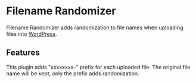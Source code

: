 Filename Randomizer
========
Filename Randomizer adds randomization to file names when uploading files into [WordPress](https://www.wordpress.org/).

Features
---------------------------
This plugin adds "xxxxxxxx-" prefix for each uploaded file. The original file name will be kept, only the prefix adds randomization.
